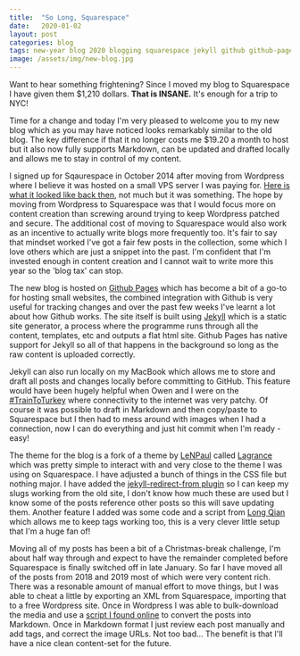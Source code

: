 ```yaml
---
title:  "So Long, Squarespace"
date:   2020-01-02
layout: post
categories: blog
tags: new-year blog 2020 blogging squarespace jekyll github github-pages markdown
image: /assets/img/new-blog.jpg
---
```


Want to hear something frightening? Since I moved my blog to Squarespace I have given them $1,210 dollars. **That is INSANE.** It's enough for a trip to NYC!  

Time for a change and today I'm very pleased to welcome you to my new blog which as you may have noticed looks remarkably similar to the old blog. The key difference if that it no longer costs me $19.20 a month to host but it also now fully supports Markdown, can be updated and drafted locally and allows me to stay in control of my content.

I signed up for Sqaurespace in October 2014 after moving from Wordpress where I believe it was hosted on a small VPS server I was paying for. [Here is what it looked like back then][1], not much but it was something. The hope by moving from Wordpress to Squarespace was that I would focus more on content creation than screwing around trying to keep Wordpress patched and secure. The additional cost of moving to Squarespace would also work as an incentive to actually write blogs more frequently too. It's fair to say that mindset worked I've got a fair few posts in the collection, some which I love others which are just a snippet into the past. I'm confident that I'm invested enough in content creation and I cannot wait to write more this year so the 'blog tax' can stop.

The new blog is hosted on [Github Pages][2] which has become a bit of a go-to for hosting small websites, the combined integration with Github is very useful for tracking changes and over the past few weeks I've learnt a lot about how Github works. The site itself is built using [Jekyll][3] which is a static site generator, a process where the programme runs through all the content, templates, etc and outputs a flat html site. Github Pages has native support for Jekyll so all of that happens in the background so long as the raw content is uploaded correctly.

Jekyll can also run locally on my MacBook which allows me to store and draft all posts and changes locally before committing to GitHub. This feature would have been hugely helpful when Owen and I were on the [#TrainToTurkey][4] where connectivity to the internet was very patchy. Of course it was possible to draft in Markdown and then copy/paste to Squarespace but I then had to mess around with images when I had a connection, now I can do everything and just hit commit when I'm ready - easy!

The theme for the blog is a fork of a theme by [LeNPaul][6] called [Lagrance][5] which was pretty simple to interact with and very close to the theme I was using on Squarespace. I have adjusted a bunch of things in the CSS file but nothing major. I have added the [jekyll-redirect-from plugin][8] so I can keep my slugs working from the old site, I don't know how much these are used but I know some of the posts reference other posts so this will save updating them. Another feature I added was some code and a script from [Long Qian][7] which allows me to keep tags working too, this is a very clever little setup that I'm a huge fan of!

Moving all of my posts has been a bit of a Christmas-break challenge, I'm about half way through and expect to have the remainder completed before Squarespace is finally switched off in late January. So far I have moved all of the posts from 2018 and 2019 most of which were very content rich. There was a resonable amount of manual effort to move things, but I was able to cheat a little by exporting an XML from Squarespace, importing that to a free Wordpress site. Once in Wordpress I was able to bulk-download the media and use a [script I found online][9] to convert the posts into Markdown. Once in Markdown format I just review each post manually and add tags, and correct the image URLs. Not too bad... The benefit is that I'll have a nice clean content-set for the future.

[1]: https://web.archive.org/web/20140516235017/http://andrews.io/
[2]: https://pages.github.com/
[3]: https://jekyllrb.com/
[4]: /tag/traintoturky.html
[5]: https://github.com/LeNPaul/Lagrange
[6]: https://github.com/LeNPaul
[7]: https://longqian.me/2017/02/09/github-jekyll-tag/
[8]: https://github.com/jekyll/jekyll-redirect-from
[9]: https://github.com/lonekorean/wordpress-export-to-markdown
